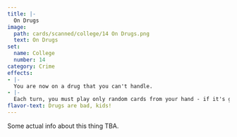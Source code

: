 ```yaml
---
title: |-
  On Drugs
image: 
  path: cards/scanned/college/14 On Drugs.png
  text: On Drugs
set:
  name: College
  number: 14
category: Crime
effects: 
- |-
  You are now on a drug that you can't handle.
- |-
  Each turn, you must play only random cards from your hand - if it's good on an opponent, if bad on you (including blanks) - blanks must be one of those. Charlie Sheen gets played on you.
flavor-text: Drugs are bad, kids!
---
```

Some actual info about this thing TBA.
